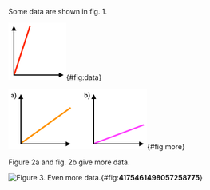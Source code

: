 Some data are shown in fig. 1.

![Figure 1. Some data.](img/plot1.png){#fig:data}

![Figure 2. More data.](img/plot2.png){#fig:more}

Figure 2a and fig. 2b give more data.

![Figure 3. Even more
data.](img/plot3.png){#fig:__4175461498057258775__}
